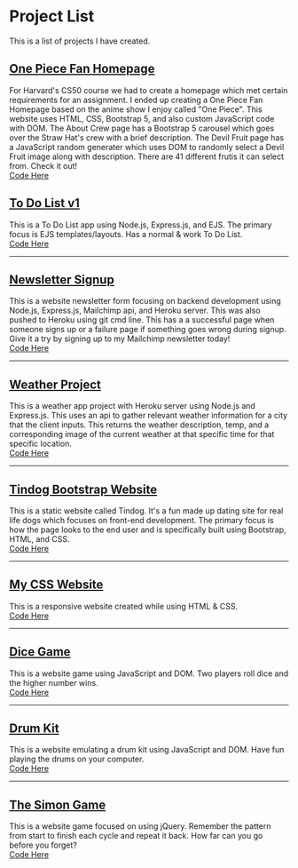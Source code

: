 # Project List
This is a list of projects I have created.


<h2><a href="https://jadonahue.github.io/one-piece-fan-page/">One Piece Fan Homepage</a></h2>
<p>
 For Harvard's CS50 course we had to create a homepage which met certain requirements for an assignment. I ended up creating a One Piece Fan Homepage based on the anime show I enjoy called "One Piece". This website uses HTML, CSS, Bootstrap 5, and also custom JavaScript code with DOM. The About Crew page has a Bootstrap 5 carousel which goes over the Straw Hat's crew with a brief description. The Devil Fruit page has a JavaScript random generater which uses DOM to randomly select a Devil Fruit image along with description. There are 41 different frutis it can select from. Check it out!
 <br>
 <a href="https://github.com/jadonahue/todolist-v1-code">Code Here</a>
</p>

<h2><a href="https://stormy-earth-28542.herokuapp.com/">To Do List v1</a></h2>
<p>
 This is a To Do List app using Node.js, Express.js, and EJS. The primary focus is EJS templates/layouts. Has a normal & work To Do List.
 <br>
 <a href="https://github.com/jadonahue/one-piece-fan-page">Code Here</a>
</p>

---

<h2><a href="https://fathomless-atoll-64548.herokuapp.com/">Newsletter Signup</a></h2>
<p>
 This is a website newsletter form focusing on backend development using Node.js, Express.js, Mailchimp api, and Heroku server. This was also pushed to Heroku using git cmd line. This has a a successful page when someone signs up or a failure page if something goes wrong during signup. Give it a try by signing up to my Mailchimp newsletter today!
 <br>
 <a href="https://github.com/jadonahue/newsletter-signup-code">Code Here</a>
</p>

---

<h2><a href="https://shrouded-inlet-69899.herokuapp.com/">Weather Project</a></h2>
<p>
   This is a weather app project with Heroku server using Node.js and Express.js. This uses an api to gather relevant weather information for a city that the client inputs. This returns the weather description, temp, and a corresponding image of the current weather at that specific time for that specific location.
  <br>
  <a href="https://github.com/jadonahue/weather-project-code">Code Here</a>
</p>

---

<h2><a href="https://jadonahue.github.io/bootstrap-practice-site-tindog/">Tindog Bootstrap Website</a></h2>
<p>
  This is a static website called Tindog. It's a fun made up dating site for real life dogs which focuses on front-end development. The primary focus is how the page looks to the end user and is specifically built using Bootstrap, HTML, and CSS.
  <br>
  <a href="https://github.com/jadonahue/bootstrap-practice-site-tindog">Code Here</a>
</p>

---

<h2><a href="https://jadonahue.github.io/css-my-site/">My CSS Website</a></h2>
<p>
 This is a responsive website created while using HTML & CSS.
 <br>
 <a href="https://github.com/jadonahue/css-my-site">Code Here</a>
</p>

---

<h2><a href="https://jadonahue.github.io/dice-game/">Dice Game</a></h2>
<p>
  This is a website game using JavaScript and DOM. Two players roll dice and the higher number wins.
  <br>
  <a href="https://github.com/jadonahue/dice-game">Code Here</a>
</p>

---

<h2><a href="https://jadonahue.github.io/drum-kit/">Drum Kit</a></h2>
<p>
  This is a website emulating a drum kit using JavaScript and DOM. Have fun playing the drums on your computer.
  <br>
  <a href="https://github.com/jadonahue/drum-kit">Code Here</a>
</p>

---

<h2><a href="https://jadonahue.github.io/the-simon-game/">The Simon Game</a></h2>
<p>
  This is a website game focused on using jQuery. Remember the pattern from start to finish each cycle and repeat it back. How far can you go before you forget?
  <br>
  <a href="https://github.com/jadonahue/the-simon-game">Code Here</a>
</p>
